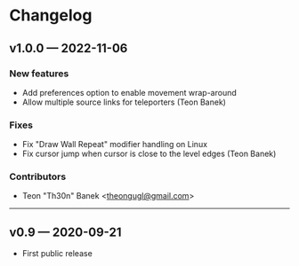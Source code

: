 # Changelog

## v1.0.0 — 2022-11-06

### New features

- Add preferences option to enable movement wrap-around
- Allow multiple source links for teleporters (Teon Banek)

### Fixes

- Fix "Draw Wall Repeat" modifier handling on Linux
- Fix cursor jump when cursor is close to the level edges (Teon Banek)

### Contributors

- Teon "Th30n" Banek <<theongugl@gmail.com>>

---

## v0.9 — 2020-09-21

- First public release

